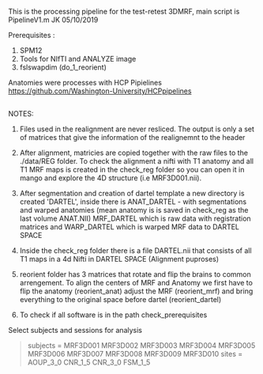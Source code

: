   This is the processing pipeline for the test-retest 3DMRF, main script is PipelineV1.m
  JK 05/10/2019

  Prerequisites :
  1. SPM12
  2. Tools for NIfTI and ANALYZE image
  3. fslswapdim (do_1_reorient)

  Anatomies were processes with HCP Pipielines
  https://github.com/Washington-University/HCPpipelines

##
  NOTES:
  
  1) Files used in the realignment are never resliced. The output is only
  a set of matrices that give the information of the realignemnt to the
  header

  2) After alignment, matricies are copied together with the raw files to the ./data/REG 
  folder. To check the alignment a nifti with T1 anatomy and all T1 MRF
  maps is created in the check_reg folder so you can open it in mango and
  explore the 4D structure (i.e MRF3D001.nii). 

  3) After segmentation and creation of dartel template a new directory is
  created 'DARTEL', inside there is ANAT_DARTEL - with segmentations and
  warped anatomies (mean anatomy is is saved in check_reg as the last
  volume ANAT.NII) MRF_DARTEL which is raw data with registration matrices and
  WARP_DARTEL which is warped MRF data to DARTEL SPACE

  4) Inside the check_reg folder there is a file DARTEL.nii that consists
  of all T1 maps in a 4d Nifti in DARTEL SPACE (Alignment puproses)

  5) reorient folder has 3 matrices that rotate and flip the brains to common
  arrengement. To align the centers of MRF and Anatomy we first have to
  flip the anatomy (reorient_anat) adjust the MRF (reorient_mrf) and bring
  everything to the original space before dartel (reorient_dartel)

  6) To check if all software is in the path
   check_prerequisites
  

  Select subjects and sessions for analysis

 >subjects   = MRF3D001 MRF3D002 MRF3D003 MRF3D004 MRF3D005 
              MRF3D006 MRF3D007 MRF3D008 MRF3D009 MRF3D010
 >sites      = AOUP_3_0 CNR_1_5 CNR_3_0 FSM_1_5


